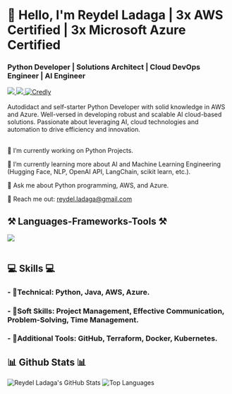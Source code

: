 <h1 align="left">👋 Hello, I'm Reydel Ladaga | 3x AWS Certified | 3x Microsoft Azure Certified</h1>
<h3 align="left">Python Developer | Solutions Architect | Cloud DevOps Engineer | AI Engineer</h3>
<div align="left"> 
  <a href="mailto:reydel.ladaga@gmail.com" target="_blank">
    <img src="https://img.shields.io/badge/Gmail-D14836?style=for-the-badge&logo=gmail&logoColor=white" />
  </a>
  <a href="https://reylads.github.io/markdown-portfolio/" target="_blank">
    <img src="https://img.shields.io/badge/Portfolio-0077B5?style=for-the-badge&logo=portfolio&logoColor=white" />
  </a>
  <a href="https://www.credly.com/users/reydel-ladaga/badges?sort=-state_updated_at&page=1" target="_blank">
    <img src="https://img.shields.io/badge/Credly-FF6F61?style=for-the-badge&logo=credly&logoColor=white" alt="Credly" />
  </a>
</div>
<br> 
Autodidact and self-starter Python Developer with solid knowledge in AWS and Azure. Well-versed in developing robust and scalable AI cloud-based solutions.
Passionate about leveraging AI, cloud technologies and automation to drive efficiency and innovation.<br>
<br> 
<div align="left">
  
🔭 I’m currently working on Python Projects.

🌱 I’m currently learning more about AI and Machine Learning Engineering (Hugging Face, NLP, OpenAI API, LangChain, scikit learn, etc.).

💬 Ask me about Python programming, AWS, and Azure.

📧 Reach me out: reydel.ladaga@gmail.com

 </div>
<h2 align="left">⚒️ Languages-Frameworks-Tools ⚒️</h2>
<div align="left">
    <img src="https://skillicons.dev/icons?i=aws,azure,java,spring,androidstudio,github,vscode" /><br>
</div>
<br/>
<div align="left">
    <h2 align="left">💻 Skills 💻</h2>
        <h3>- 📕Technical: Python, Java, AWS, Azure.</h3>
        <h3>- 📗Soft Skills:  Project Management, Effective Communication, Problem-Solving, Time Management.</h3>
        <h3>- 📙Additional Tools:  GitHub, Terraform, Docker, Kubernetes.</h3>
 </div>
<h2 align="left">📊 Github Stats 📊</h2>

![Reydel Ladaga's GitHub Stats](https://github-readme-stats.vercel.app/api?username=ReyLads&show_icons=true&theme=radical)
![Top Languages](https://github-readme-stats.vercel.app/api/top-langs/?username=ReyLads&show_icons=true&theme=radical)
